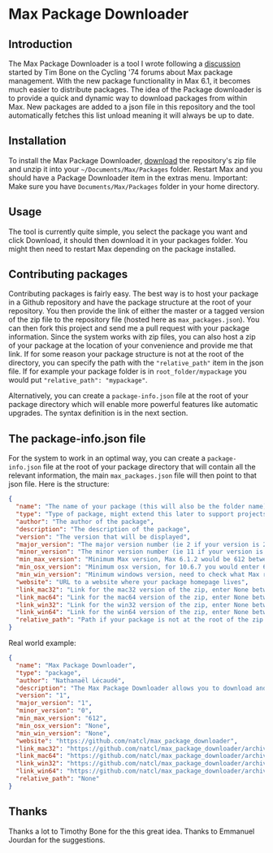 # Max Package Downloader

## Introduction

The Max Package Downloader is a tool I wrote following a [discussion](http://cycling74.com/forums/topic.php?id=46239) started by Tim Bone on the Cycling '74 forums about Max package management. With the new package functionality in Max 6.1, it becomes much easier to distribute packages. The idea of the Package downloader is to provide a quick and dynamic way to download packages from within Max.  New packages are added to a json file in this repository and the tool automatically fetches this list unload meaning it will always be up to date.

## Installation

To install the Max Package Downloader, [download](https://github.com/natcl/max_package_downloader/archive/master.zip) the repository's zip file and unzip it into your `~/Documents/Max/Packages` folder. Restart Max and you should have a Package Downloader item in the extras menu.  Important: Make sure you have `Documents/Max/Packages` folder in your home directory.

## Usage

The tool is currently quite simple, you select the package you want and click Download, it should then download it in your packages folder.  You might then need to restart Max depending on the package installed.

## Contributing packages

Contributing packages is fairly easy.  The best way is to host your package in a Github repository and have the package structure at the root of your repository.  You then provide the link of either the master or a tagged version of the zip file to the repository file (hosted here as `max_packages.json`).  You can then fork this project and send me a pull request with your package information.  Since the system works with zip files, you can also host a zip of your package at the location of your convenience and provide me that link.  If for some reason your package structure is not at the root of the directory, you can specify the path with the `"relative_path"` item in the json file.  If for example your package folder is in `root_folder/mypackage` you would put `"relative_path": "mypackage"`.

Alternatively, you can create a `package-info.json` file at the root of your package directory which will enable more powerful features like automatic upgrades.  The syntax definition is in the next section.

## The package-info.json file

For the system to work in an optimal way, you can create a `package-info.json` file at the root of your package directory that will contain all the relevant information, the main `max_packages.json` file will then point to that json file.  Here is the structure:

```json
{
  "name": "The name of your package (this will also be the folder name)",
  "type": "Type of package, might extend this later to support projects and live devices, enter package between quotes for now",
  "author": "The author of the package",
  "description": "The description of the package",
  "version": "The version that will be displayed",
  "major_version": "The major version number (ie 2 if your version is 2.11)",
  "minor_version": "The minor version number (ie 11 if your version is 2.11)",
  "min_max_version": "Minimum Max version, Max 6.1.2 would be 612 between quotes",
  "min_osx_version": "Minimum osx version, for 10.6.7 you would enter 67 between quotes",
  "min_win_version": "Minimum windows version, need to check what Max reports",
  "website": "URL to a website where your package homepage lives",
  "link_mac32": "Link for the mac32 version of the zip, enter None between quotes if not relevant",
  "link_mac64": "Link for the mac64 version of the zip, enter None between quotes if not relevant",
  "link_win32": "Link for the win32 version of the zip, enter None between quotes if not relevant",
  "link_win64": "Link for the win64 version of the zip, enter None between quotes if not relevant",
  "relative_path": "Path if your package is not at the root of the zip file"
}
```
Real world example: 

```json
{
  "name": "Max Package Downloader",
  "type": "package",
  "author": "Nathanaël Lécaudé",
  "description": "The Max Package Downloader allows you to download and keep Max packages up to date.",
  "version": "1",
  "major_version": "1",
  "minor_version": "0",
  "min_max_version": "612",
  "min_osx_version": "None",
  "min_win_version": "None",
  "website": "https://github.com/natcl/max_package_downloader",
  "link_mac32": "https://github.com/natcl/max_package_downloader/archive/1.zip",
  "link_mac64": "https://github.com/natcl/max_package_downloader/archive/1.zip",
  "link_win32": "https://github.com/natcl/max_package_downloader/archive/1.zip",
  "link_win64": "https://github.com/natcl/max_package_downloader/archive/1.zip",
  "relative_path": "None"
}
```

## Thanks

Thanks a lot to Timothy Bone for the this great idea.  Thanks to Emmanuel Jourdan for the suggestions.
